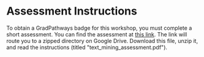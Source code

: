 Assessment Instructions
=======================

To obtain a GradPathways badge for this workshop, you must complete a short assessment. You can find
the assessment at [this link][]. The link will route you to a zipped directory on Google Drive.
Download this file, unzip it, and read the instructions (titled "text_mining_assessment.pdf").

[this link]: https://drive.google.com/file/d/1wJl01hX1VEr-fLyrwHWzo0q0k-X_grwC/view?usp=sharing
